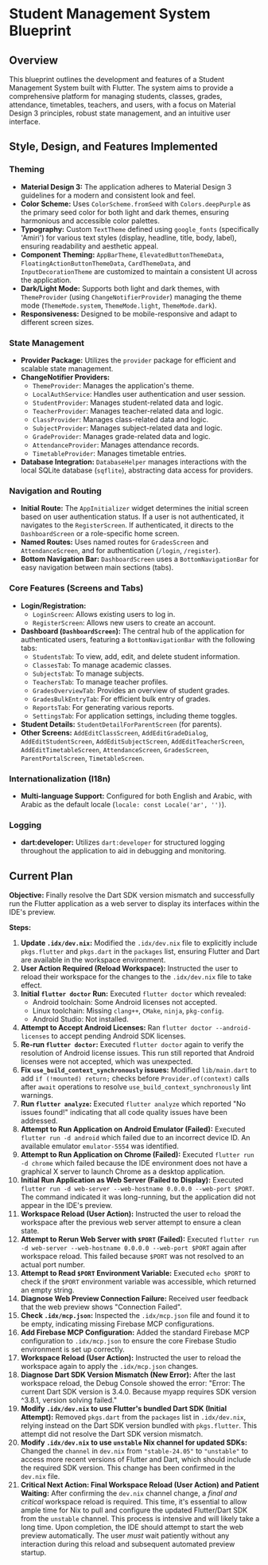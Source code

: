# Student Management System Blueprint

## Overview

This blueprint outlines the development and features of a Student Management System built with Flutter. The system aims to provide a comprehensive platform for managing students, classes, grades, attendance, timetables, teachers, and users, with a focus on Material Design 3 principles, robust state management, and an intuitive user interface.

## Style, Design, and Features Implemented

### Theming
- **Material Design 3:** The application adheres to Material Design 3 guidelines for a modern and consistent look and feel.
- **Color Scheme:** Uses `ColorScheme.fromSeed` with `Colors.deepPurple` as the primary seed color for both light and dark themes, ensuring harmonious and accessible color palettes.
- **Typography:** Custom `TextTheme` defined using `google_fonts` (specifically 'Amiri') for various text styles (display, headline, title, body, label), ensuring readability and aesthetic appeal.
- **Component Theming:** `AppBarTheme`, `ElevatedButtonThemeData`, `FloatingActionButtonThemeData`, `CardThemeData`, and `InputDecorationTheme` are customized to maintain a consistent UI across the application.
- **Dark/Light Mode:** Supports both light and dark themes, with `ThemeProvider` (using `ChangeNotifierProvider`) managing the theme mode (`ThemeMode.system`, `ThemeMode.light`, `ThemeMode.dark`).
- **Responsiveness:** Designed to be mobile-responsive and adapt to different screen sizes.

### State Management
- **Provider Package:** Utilizes the `provider` package for efficient and scalable state management.
- **ChangeNotifier Providers:**
    - `ThemeProvider`: Manages the application's theme.
    - `LocalAuthService`: Handles user authentication and user session.
    - `StudentProvider`: Manages student-related data and logic.
    - `TeacherProvider`: Manages teacher-related data and logic.
    - `ClassProvider`: Manages class-related data and logic.
    - `SubjectProvider`: Manages subject-related data and logic.
    - `GradeProvider`: Manages grade-related data and logic.
    - `AttendanceProvider`: Manages attendance records.
    - `TimetableProvider`: Manages timetable entries.
- **Database Integration:** `DatabaseHelper` manages interactions with the local SQLite database (`sqflite`), abstracting data access for providers.

### Navigation and Routing
- **Initial Route:** The `AppInitializer` widget determines the initial screen based on user authentication status. If a user is not authenticated, it navigates to the `RegisterScreen`. If authenticated, it directs to the `DashboardScreen` or a role-specific home screen.
- **Named Routes:** Uses named routes for `GradesScreen` and `AttendanceScreen`, and for authentication (`/login`, `/register`).
- **Bottom Navigation Bar:** `DashboardScreen` uses a `BottomNavigationBar` for easy navigation between main sections (tabs).

### Core Features (Screens and Tabs)
- **Login/Registration:**
    - `LoginScreen`: Allows existing users to log in.
    - `RegisterScreen`: Allows new users to create an account.
- **Dashboard (`DashboardScreen`):** The central hub of the application for authenticated users, featuring a `BottomNavigationBar` with the following tabs:
    - `StudentsTab`: To view, add, edit, and delete student information.
    - `ClassesTab`: To manage academic classes.
    - `SubjectsTab`: To manage subjects.
    - `TeachersTab`: To manage teacher profiles.
    - `GradesOverviewTab`: Provides an overview of student grades.
    - `GradesBulkEntryTab`: For efficient bulk entry of grades.
    - `ReportsTab`: For generating various reports.
    - `SettingsTab`: For application settings, including theme toggles.
- **Student Details:** `StudentDetailForParentScreen` (for parents).
- **Other Screens:** `AddEditClassScreen`, `AddEditGradeDialog`, `AddEditStudentScreen`, `AddEditSubjectScreen`, `AddEditTeacherScreen`, `AddEditTimetableScreen`, `AttendanceScreen`, `GradesScreen`, `ParentPortalScreen`, `TimetableScreen`.

### Internationalization (I18n)
- **Multi-language Support:** Configured for both English and Arabic, with Arabic as the default locale (`locale: const Locale('ar', '')`).

### Logging
- **dart:developer:** Utilizes `dart:developer` for structured logging throughout the application to aid in debugging and monitoring.

## Current Plan

**Objective:** Finally resolve the Dart SDK version mismatch and successfully run the Flutter application as a web server to display its interfaces within the IDE's preview.

**Steps:**
1.  **Update `.idx/dev.nix`:** Modified the `.idx/dev.nix` file to explicitly include `pkgs.flutter` and `pkgs.dart` in the `packages` list, ensuring Flutter and Dart are available in the workspace environment.
2.  **User Action Required (Reload Workspace):** Instructed the user to reload their workspace for the changes to the `.idx/dev.nix` file to take effect.
3.  **Initial `flutter doctor` Run:** Executed `flutter doctor` which revealed:
    *   Android toolchain: Some Android licenses not accepted.
    *   Linux toolchain: Missing `clang++`, `CMake`, `ninja`, `pkg-config`.
    *   Android Studio: Not installed.
4.  **Attempt to Accept Android Licenses:** Ran `flutter doctor --android-licenses` to accept pending Android SDK licenses.
5.  **Re-run `flutter doctor`:** Executed `flutter doctor` again to verify the resolution of Android license issues. This run still reported that Android licenses were not accepted, which was unexpected.
6.  **Fix `use_build_context_synchronously` issues:** Modified `lib/main.dart` to add `if (!mounted) return;` checks before `Provider.of(context)` calls after `await` operations to resolve `use_build_context_synchronously` lint warnings.
7.  **Run `flutter analyze`:** Executed `flutter analyze` which reported "No issues found!" indicating that all code quality issues have been addressed.
8.  **Attempt to Run Application on Android Emulator (Failed):** Executed `flutter run -d android` which failed due to an incorrect device ID. An available emulator `emulator-5554` was identified.
9.  **Attempt to Run Application on Chrome (Failed):** Executed `flutter run -d chrome` which failed because the IDE environment does not have a graphical X server to launch Chrome as a desktop application.
10. **Initial Run Application as Web Server (Failed to Display):** Executed `flutter run -d web-server --web-hostname 0.0.0.0 --web-port $PORT`. The command indicated it was long-running, but the application did not appear in the IDE's preview.
11. **Workspace Reload (User Action):** Instructed the user to reload the workspace after the previous web server attempt to ensure a clean state.
12. **Attempt to Rerun Web Server with `$PORT` (Failed):** Executed `flutter run -d web-server --web-hostname 0.0.0.0 --web-port $PORT` again after workspace reload. This failed because `$PORT` was not resolved to an actual port number.
13. **Attempt to Read `$PORT` Environment Variable:** Executed `echo $PORT` to check if the `$PORT` environment variable was accessible, which returned an empty string.
14. **Diagnose Web Preview Connection Failure:** Received user feedback that the web preview shows "Connection Failed".
15. **Check `.idx/mcp.json`:** Inspected the `.idx/mcp.json` file and found it to be empty, indicating missing Firebase MCP configurations.
16. **Add Firebase MCP Configuration:** Added the standard Firebase MCP configuration to `.idx/mcp.json` to ensure the core Firebase Studio environment is set up correctly.
17. **Workspace Reload (User Action):** Instructed the user to reload the workspace again to apply the `.idx/mcp.json` changes.
18. **Diagnose Dart SDK Version Mismatch (New Error):** After the last workspace reload, the Debug Console showed the error: "Error: The current Dart SDK version is 3.4.0. Because myapp requires SDK version ^3.8.1, version solving failed."
19. **Modify `.idx/dev.nix` to use Flutter's bundled Dart SDK (Initial Attempt):** Removed `pkgs.dart` from the `packages` list in `.idx/dev.nix`, relying instead on the Dart SDK version bundled with `pkgs.flutter`. This attempt did not resolve the Dart SDK version mismatch.
20. **Modify `.idx/dev.nix` to use `unstable` Nix channel for updated SDKs:** Changed the `channel` in `dev.nix` from `"stable-24.05"` to `"unstable"` to access more recent versions of Flutter and Dart, which should include the required SDK version. This change has been confirmed in the `dev.nix` file.
21. **Critical Next Action: Final Workspace Reload (User Action) and Patient Waiting:** After confirming the `dev.nix` channel change, a *final and critical* workspace reload is required. This time, it's essential to allow ample time for Nix to pull and configure the updated Flutter/Dart SDK from the `unstable` channel. This process is intensive and will likely take a long time. Upon completion, the IDE should attempt to start the web preview automatically. The user *must* wait patiently without any interaction during this reload and subsequent automated preview startup.
